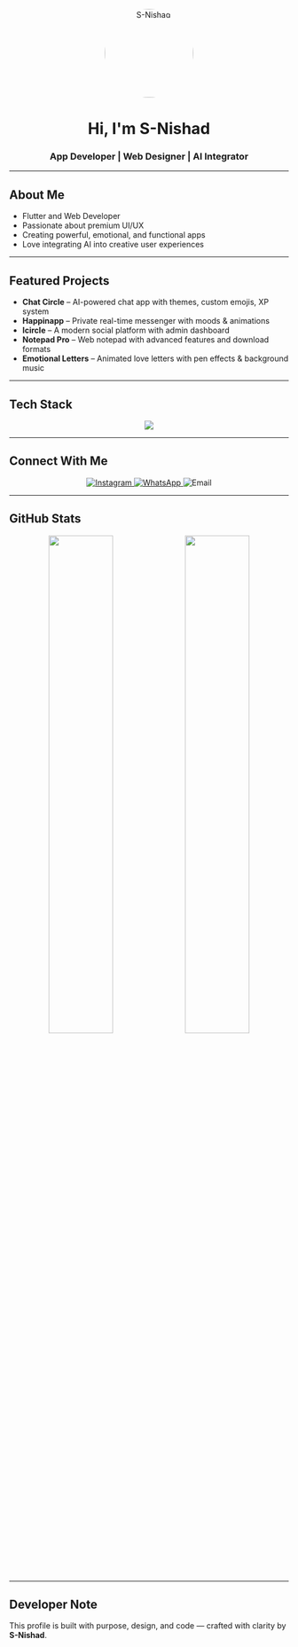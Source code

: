 <p align="center">
  <img src="https://S-Nishad.rf.gd/assets/images/profile2.jpg" width="160" alt="S-Nishad" style="border-radius: 50%;">
</p>

<h1 align="center">Hi, I'm S-Nishad</h1>
<h3 align="center">App Developer | Web Designer | AI Integrator</h3>

---

## About Me

- Flutter and Web Developer  
- Passionate about premium UI/UX  
- Creating powerful, emotional, and functional apps  
- Love integrating AI into creative user experiences  

---

## Featured Projects

- **Chat Circle** – AI-powered chat app with themes, custom emojis, XP system  
- **Happinapp** – Private real-time messenger with moods & animations  
- **Icircle** – A modern social platform with admin dashboard  
- **Notepad Pro** – Web notepad with advanced features and download formats  
- **Emotional Letters** – Animated love letters with pen effects & background music  

---

## Tech Stack

<p align="center">
  <img src="https://skillicons.dev/icons?i=flutter,dart,js,html,css,python,nodejs,firebase,supabase&theme=light" />
</p>

---

## Connect With Me

<p align="center">
  <a href="https://instagram.com/S.Nishad__" target="_blank">
    <img src="https://img.shields.io/badge/Instagram-E4405F?style=for-the-badge&logo=instagram&logoColor=white" alt="Instagram"/>
  </a>
  <a href="https://wa.me/918726370198" target="_blank">
    <img src="https://img.shields.io/badge/WhatsApp-25D366?style=for-the-badge&logo=whatsapp&logoColor=white" alt="WhatsApp"/>
  </a>
  <img src="https://img.shields.io/badge/Email-D14836?style=for-the-badge&logo=gmail&logoColor=white" alt="Email"/>
</p>

---

## GitHub Stats

<p align="center">
  <img src="https://github-readme-stats.vercel.app/api?username=S-Nishad-up&show_icons=true&theme=default" width="48%">
  <img src="https://github-readme-stats.vercel.app/api/top-langs/?username=S-Nishad-up&layout=compact&theme=default" width="48%">
</p>

---

## Developer Note

This profile is built with purpose, design, and code — crafted with clarity by **S-Nishad**.
